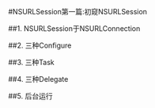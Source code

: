 #NSURLSession第一篇:初窥NSURLSession

##1. NSURLSession于NSURLConnection

##2. 三种Configure

##3. 三种Task

##4. 三种Delegate

##5. 后台运行